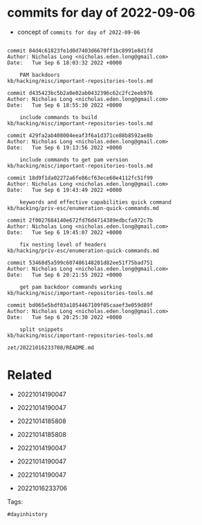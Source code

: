 # commits for day of 2022-09-06

- concept of `commits for day of 2022-09-06`

```

commit 84d4c61823fe1d0d7403d6670ff1bc8991e8d1fd
Author: Nicholas Long <nicholas.eden.long@gmail.com>
Date:   Tue Sep 6 18:03:32 2022 +0000

    PAM backdoors
kb/hacking/misc/important-repositories-tools.md

commit d435423bc5b2a0e02ab0432396c62c2fc2eeb976
Author: Nicholas Long <nicholas.eden.long@gmail.com>
Date:   Tue Sep 6 18:55:30 2022 +0000

    include commands to build
kb/hacking/misc/important-repositories-tools.md

commit 429fa2ab408004eeaf3f6a1d371ce88b8592ae8b
Author: Nicholas Long <nicholas.eden.long@gmail.com>
Date:   Tue Sep 6 19:13:56 2022 +0000

    include commands to get pam version
kb/hacking/misc/important-repositories-tools.md

commit 18d9f1da02272a6fe86cf63ece60e4112fc51f99
Author: Nicholas Long <nicholas.eden.long@gmail.com>
Date:   Tue Sep 6 19:43:49 2022 +0000

    keywords and effective capabilities quick command
kb/hacking/priv-esc/enumeration-quick-commands.md

commit 2f0027684140e672fd76d4714389edbcfa972c7b
Author: Nicholas Long <nicholas.eden.long@gmail.com>
Date:   Tue Sep 6 19:45:07 2022 +0000

    fix nesting level of headers
kb/hacking/priv-esc/enumeration-quick-commands.md

commit 53468d5a599c607486148201d82ee51f75bad751
Author: Nicholas Long <nicholas.eden.long@gmail.com>
Date:   Tue Sep 6 20:21:55 2022 +0000

    get pam backdoor commands working
kb/hacking/misc/important-repositories-tools.md

commit bd065e5bdf03a1054467109f05caaef3e059d89f
Author: Nicholas Long <nicholas.eden.long@gmail.com>
Date:   Tue Sep 6 20:25:30 2022 +0000

    split snippets
kb/hacking/misc/important-repositories-tools.md
```

` zet/20221016233708/README.md `

# Related

- 20221014190047

- 20221014190047

- 20221014185808

- 20221014185808

- 20221014190047

- 20221014190047

- 20221014190047

- 20221016233706

Tags:

    #dayinhistory
